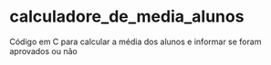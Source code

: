 # calculadore_de_media_alunos
Código em C para calcular a média dos alunos e informar se foram aprovados ou não
